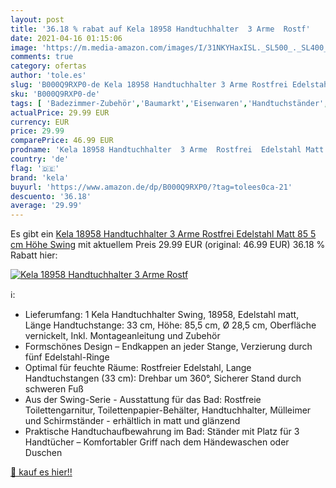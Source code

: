 ```yaml
---
layout: post
title: '36.18 % rabat auf Kela 18958 Handtuchhalter  3 Arme  Rostf'
date: 2021-04-16 01:15:06
image: 'https://m.media-amazon.com/images/I/31NKYHaxISL._SL500_._SL400_.jpg'
comments: true
category: ofertas
author: 'tole.es'
slug: 'B000Q9RXP0-de Kela 18958 Handtuchhalter 3 Arme Rostfrei Edelstahl Matt...'
sku: 'B000Q9RXP0-de'
tags: [ 'Badezimmer-Zubehör','Baumarkt','Eisenwaren','Handtuchständer','kela', ]
actualPrice: 29.99 EUR
currency: EUR
price: 29.99
comparePrice: 46.99 EUR
prodname: 'Kela 18958 Handtuchhalter  3 Arme  Rostfrei  Edelstahl Matt  85 5 cm Höhe  Swing'
country: 'de'
flag: '🇩🇪'
brand: 'kela'
buyurl: 'https://www.amazon.de/dp/B000Q9RXP0/?tag=tolees0ca-21'
descuento: '36.18'
average: '29.99'
---
```


Es gibt ein [Kela 18958 Handtuchhalter  3 Arme  Rostfrei  Edelstahl Matt  85 5 cm Höhe  Swing](https://www.amazon.de/dp/B000Q9RXP0/?tag=tolees0ca-21) mit aktuellem Preis 29.99 EUR (original: 46.99 EUR) 36.18 % Rabatt hier:

[![Kela 18958 Handtuchhalter  3 Arme  Rostf](https://m.media-amazon.com/images/I/31NKYHaxISL._SL500_._SL400_.jpg)](https://www.amazon.de/dp/B000Q9RXP0/?tag=tolees0ca-21)

ℹ️:

- Lieferumfang: 1 Kela Handtuchhalter Swing, 18958, Edelstahl matt, Länge Handtuchstange: 33 cm, Höhe: 85,5 cm, Ø 28,5 cm, Oberfläche vernickelt, Inkl. Montageanleitung und Zubehör
- Formschönes Design – Endkappen an jeder Stange, Verzierung durch fünf Edelstahl-Ringe
- Optimal für feuchte Räume: Rostfreier Edelstahl, Lange Handtuchstangen (33 cm): Drehbar um 360°, Sicherer Stand durch schweren Fuß
- Aus der Swing-Serie - Ausstattung für das Bad: Rostfreie Toilettengarnitur, Toilettenpapier-Behälter, Handtuchhalter, Mülleimer und Schirmständer - erhältlich in matt und glänzend
- Praktische Handtuchaufbewahrung im Bad: Ständer mit Platz für 3 Handtücher – Komfortabler Griff nach dem Händewaschen oder Duschen

[🛒 kauf es hier!!](https://www.amazon.de/dp/B000Q9RXP0/?tag=tolees0ca-21)

